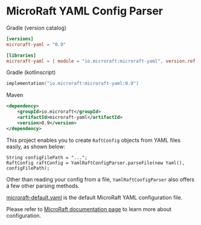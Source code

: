# MicroRaft YAML Config Parser

Gradle (version catalog)
```toml
[versions]
microraft-yaml = "0.9"

[libraries]
microraft-yaml = { module = "io.microraft:microraft-yaml", version.ref = "microraft-yaml" }
```

Gradle (kotlinscript)
```kotlin
implementation("io.microraft:microraft-yaml:0.9")
```

Maven
```xml
<dependency>
	<groupId>io.microraft</groupId>
	<artifactId>microraft-yaml</artifactId>
	<version>0.9</version>
</dependency>
```

This project enables you to create `RaftConfig` objects from YAML files 
easily, as shown below:

```
String configFilePath = "...";
RaftConfig raftConfig = YamlRaftConfigParser.parseFile(new Yaml(), configFilePath);
``` 

Other than reading your config from a file, `YamlRaftConfigParser` also offers 
a few other parsing methods.  

[microraft-default.yaml](https://github.com/MicroRaft/MicroRaft/blob/master/microraft-yaml/microraft-default.yaml) 
is the default MicroRaft YAML configuration file. 

Please refer to 
[MicroRaft documentation page](https://microraft.io/docs/configuration/) 
to learn more about configuration. 
